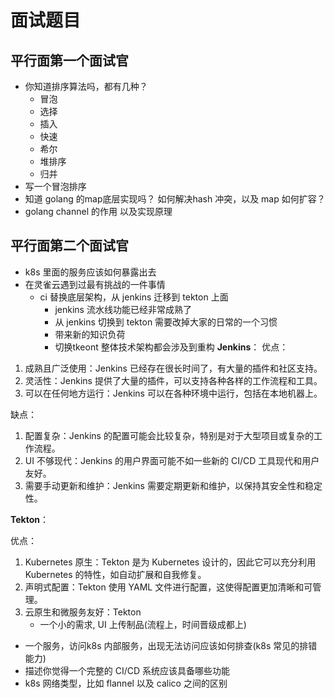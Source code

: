 
# 面试题目

## 平行面第一个面试官

- 你知道排序算法吗，都有几种？
	- 冒泡
	- 选择
	- 插入
	- 快速
	- 希尔
	- 堆排序
	- 归并
- 写一个冒泡排序
- 知道 golang 的map底层实现吗？ 如何解决hash 冲突，以及 map 如何扩容？
- golang channel 的作用 以及实现原理

## 平行面第二个面试官

- k8s 里面的服务应该如何暴露出去
- 在灵雀云遇到过最有挑战的一件事情
	- ci 替换底层架构，从 jenkins 迁移到 tekton 上面
		- jenkins 流水线功能已经非常成熟了
		- 从 jenkins 切换到 tekton 需要改掉大家的日常的一个习惯
		- 带来新的知识负荷
		- 切换tkeont 整体技术架构都会涉及到重构
**Jenkins**：
优点：
1. 成熟且广泛使用：Jenkins 已经存在很长时间了，有大量的插件和社区支持。
2. 灵活性：Jenkins 提供了大量的插件，可以支持各种各样的工作流程和工具。
3. 可以在任何地方运行：Jenkins 可以在各种环境中运行，包括在本地机器上。

缺点：
1. 配置复杂：Jenkins 的配置可能会比较复杂，特别是对于大型项目或复杂的工作流程。
2. UI 不够现代：Jenkins 的用户界面可能不如一些新的 CI/CD 工具现代和用户友好。
3. 需要手动更新和维护：Jenkins 需要定期更新和维护，以保持其安全性和稳定性。

**Tekton**：

优点：
1. Kubernetes 原生：Tekton 是为 Kubernetes 设计的，因此它可以充分利用 Kubernetes 的特性，如自动扩展和自我修复。
2. 声明式配置：Tekton 使用 YAML 文件进行配置，这使得配置更加清晰和可管理。
3. 云原生和微服务友好：Tekton 
	- 一个小的需求, UI 上传制品(流程上，时间晋级成都上)
- 一个服务，访问k8s 内部服务，出现无法访问应该如何排查(k8s 常见的排错能力)
- 描述你觉得一个完整的 CI/CD 系统应该具备哪些功能
- k8s 网络类型，比如 flannel 以及 calico 之间的区别
